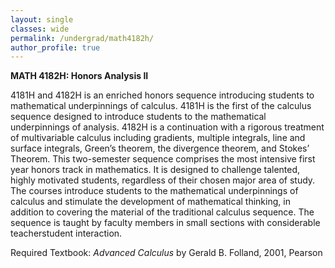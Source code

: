 ```yaml
---
layout: single
classes: wide
permalink: /undergrad/math4182h/
author_profile: true
---
```


**MATH 4182H: Honors Analysis II**

4181H and 4182H is an enriched honors sequence introducing students to mathematical underpinnings of calculus. 4181H is the first of the calculus sequence designed to introduce
students to the mathematical underpinnings of analysis. 4182H is a continuation with a rigorous treatment of multivariable calculus including gradients, multiple integrals, line and surface integrals, Green’s theorem, the divergence theorem, and Stokes’ Theorem. This two-semester sequence comprises the most intensive first year honors track in mathematics. It is designed to challenge talented, highly motivated students, regardless of their chosen major area of study. The courses introduce students to the mathematical underpinnings of calculus and stimulate the development of mathematical thinking, in addition to covering the material of the traditional calculus sequence. The sequence is taught by faculty members in small sections with considerable teacherstudent interaction.

Required Textbook: *Advanced Calculus* by Gerald B. Folland, 2001, Pearson
